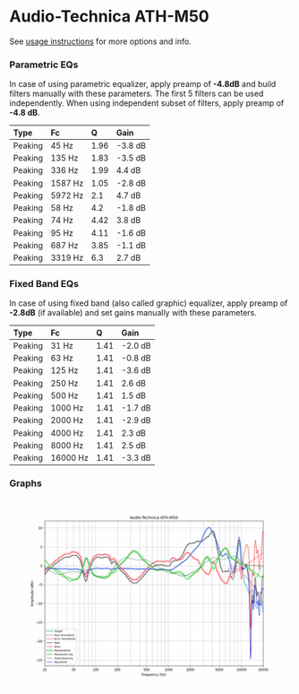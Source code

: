 # Audio-Technica ATH-M50
See [usage instructions](https://github.com/jaakkopasanen/AutoEq#usage) for more options and info.

### Parametric EQs
In case of using parametric equalizer, apply preamp of **-4.8dB** and build filters manually
with these parameters. The first 5 filters can be used independently.
When using independent subset of filters, apply preamp of **-4.8 dB**.

| Type    | Fc      |    Q | Gain    |
|:--------|:--------|:-----|:--------|
| Peaking | 45 Hz   | 1.96 | -3.8 dB |
| Peaking | 135 Hz  | 1.83 | -3.5 dB |
| Peaking | 336 Hz  | 1.99 | 4.4 dB  |
| Peaking | 1587 Hz | 1.05 | -2.8 dB |
| Peaking | 5972 Hz | 2.1  | 4.7 dB  |
| Peaking | 58 Hz   | 4.2  | -1.8 dB |
| Peaking | 74 Hz   | 4.42 | 3.8 dB  |
| Peaking | 95 Hz   | 4.11 | -1.6 dB |
| Peaking | 687 Hz  | 3.85 | -1.1 dB |
| Peaking | 3319 Hz | 6.3  | 2.7 dB  |

### Fixed Band EQs
In case of using fixed band (also called graphic) equalizer, apply preamp of **-2.8dB**
(if available) and set gains manually with these parameters.

| Type    | Fc       |    Q | Gain    |
|:--------|:---------|:-----|:--------|
| Peaking | 31 Hz    | 1.41 | -2.0 dB |
| Peaking | 63 Hz    | 1.41 | -0.8 dB |
| Peaking | 125 Hz   | 1.41 | -3.6 dB |
| Peaking | 250 Hz   | 1.41 | 2.6 dB  |
| Peaking | 500 Hz   | 1.41 | 1.5 dB  |
| Peaking | 1000 Hz  | 1.41 | -1.7 dB |
| Peaking | 2000 Hz  | 1.41 | -2.9 dB |
| Peaking | 4000 Hz  | 1.41 | 2.3 dB  |
| Peaking | 8000 Hz  | 1.41 | 2.5 dB  |
| Peaking | 16000 Hz | 1.41 | -3.3 dB |

### Graphs
![](./Audio-Technica%20ATH-M50.png)